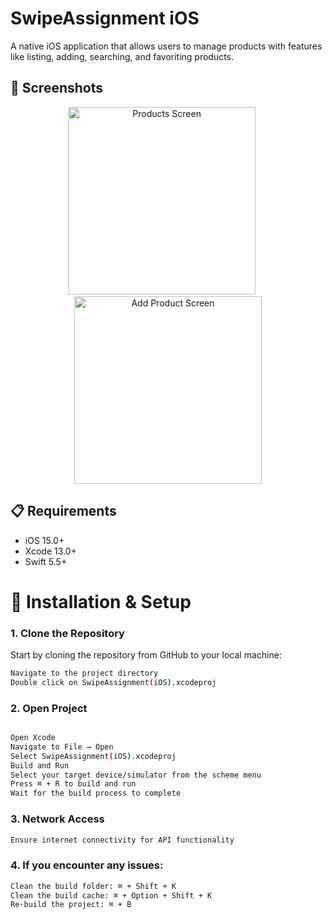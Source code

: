 # SwipeAssignment iOS 

A native iOS application that allows users to manage products with features like listing, adding, searching, and favoriting products.

## 📱 Screenshots

<p align="center">
  <img src="https://github.com/user-attachments/assets/2bf00c57-3ae4-4f0d-950b-f20230d1f8be" width="300" alt="Products Screen">
  &nbsp;&nbsp;&nbsp;&nbsp;
  <img src="https://github.com/user-attachments/assets/b8afbe3b-650f-461a-9db9-51eaf94e857a" width="300" alt="Add Product Screen">
</p>

## 📋 Requirements

- iOS 15.0+
- Xcode 13.0+
- Swift 5.5+

# 🧩 Installation & Setup

### 1. Clone the Repository

Start by cloning the repository from GitHub to your local machine:

```bash
Navigate to the project directory
Double click on SwipeAssignment(iOS).xcodeproj
```
### 2. Open Project
```bash

Open Xcode
Navigate to File → Open
Select SwipeAssignment(iOS).xcodeproj
Build and Run
Select your target device/simulator from the scheme menu
Press ⌘ + R to build and run
Wait for the build process to complete
```

### 3. Network Access
```bash
Ensure internet connectivity for API functionality
```

### 4. If you encounter any issues:


```bash
Clean the build folder: ⌘ + Shift + K
Clean the build cache: ⌘ + Option + Shift + K
Re-build the project: ⌘ + B
```


